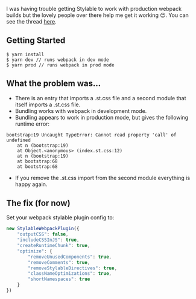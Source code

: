 I was having trouble getting Stylable to work with production webpack builds but the lovely people over there help me get it working 😍. You can see the thread [here](https://github.com/wix/stylable/issues/325).

## Getting Started

```
$ yarn install
$ yarn dev // runs webpack in dev mode
$ yarn prod // runs webpack in prod mode
```

## What the problem was...

- There is an entry that imports a .st.css file and a second module that itself imports a .st.css file.
- Bundling works with webpack in development mode.
- Bundling appears to work in production mode, but gives the following runtime error:

```
bootstrap:19 Uncaught TypeError: Cannot read property 'call' of undefined
    at n (bootstrap:19)
    at Object.<anonymous> (index.st.css:12)
    at n (bootstrap:19)
    at bootstrap:68
    at bootstrap:68
```
- If you remove the .st.css import from the second module everything is happy again.

## The fix (for now)

Set your webpack stylable plugin config to:

```js
new StylableWebpackPlugin({
    "outputCSS": false,
    "includeCSSInJS": true,
    "createRuntimeChunk": true,
    "optimize": {
        "removeUnusedComponents": true,
        "removeComments": true,
        "removeStylableDirectives": true,
        "classNameOptimizations": true,
        "shortNamespaces": true
    }
})
```
